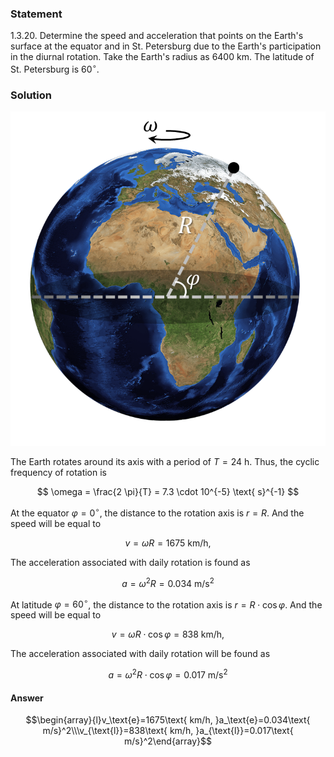 ###  Statement 

$1.3.20.$ Determine the speed and acceleration that points on the Earth's surface at the equator and in St. Petersburg due to the Earth's participation in the diurnal rotation. Take the Earth's radius as $6400\text{ km}$. The latitude of St. Petersburg is $60^\circ$. 

### Solution

![|746x792, 42%](../../img/1.3.20/drawing.png)

The Earth rotates around its axis with a period of $T = 24\text{ h}$. Thus, the cyclic frequency of rotation is 

$$ \omega = \frac{2 \pi}{T} = 7.3 \cdot 10^{-5} \text{ s}^{-1} $$ 

At the equator $\varphi = 0^{\circ}$, the distance to the rotation axis is $r =R$. And the speed will be equal to 

$$v = \omega R=1675\text{ km/h, }$$ 

The acceleration associated with daily rotation is found as 

$$a = \omega^2 R=0.034\text{ m/s}^2$$ 

At latitude $\varphi = 60^{\circ}$, the distance to the rotation axis is $r =R\cdot \cos\varphi$. And the speed will be equal to 

$$v = \omega R\cdot \cos\varphi=838\text{ km/h, }$$ 

The acceleration associated with daily rotation will be found as 

$$a = \omega^2 R\cdot \cos\varphi=0.017\text{ m/s}^2$$ 

#### Answer

$$\begin{array}{l}v_\text{e}=1675\text{ km/h, }a_\text{e}=0.034\text{ m/s}^2\\\v_{\text{l}}=838\text{ km/h, }a_{\text{l}}=0.017\text{ m/s}^2\end{array}$$ 
